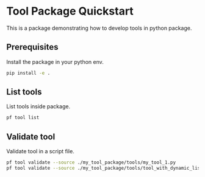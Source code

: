 # Tool Package Quickstart
This is a package demonstrating how to develop tools in python package.

## Prerequisites

Install the package in your python env.
```bash
pip install -e .
```

## List tools

List tools inside package.
```bash
pf tool list
```

## Validate tool

Validate tool in a script file.
```bash
pf tool validate --source ./my_tool_package/tools/my_tool_1.py
pf tool validate --source ./my_tool_package/tools/tool_with_dynamic_list_input.py
```
